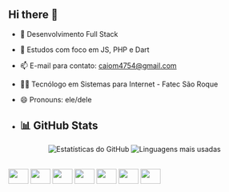 ## Hi there 👋

- 🔭 Desenvolvimento Full Stack
- 🌱 Estudos com foco em JS, PHP e Dart
- 📫 E-mail para contato: caiom4754@gmail.com
- 🧑‍🎓 Tecnólogo em Sistemas para Internet - Fatec São Roque
- 😄 Pronouns: ele/dele

- ## 📊 GitHub Stats

<p align="center">
  <img src="https://github-readme-stats.vercel.app/api?username=caiom4754&show_icons=true&theme=ocean_dark&locale=pt-br" alt="Estatísticas do GitHub" />

  <img src="https://github-readme-stats.vercel.app/api/top-langs/?username=caiom4754&layout=compact&theme=ocean_dark&hide=c%2B%2B,c,cmake,Swift,objective-c" alt="Linguagens mais usadas" />
</p>

<div style="display:inline_block"><br>
  <img aling="center" height=30 width=40 src="https://cdn.jsdelivr.net/gh/devicons/devicon@latest/icons/javascript/javascript-original.svg" />
  <img aling="center" height=30 width=40 src="https://cdn.jsdelivr.net/gh/devicons/devicon@latest/icons/php/php-original.svg" />
  <img aling="center" height=30 width=40 src="https://cdn.jsdelivr.net/gh/devicons/devicon@latest/icons/insomnia/insomnia-original.svg" />
  <img aling="center" height=30 width=40 src="https://cdn.jsdelivr.net/gh/devicons/devicon@latest/icons/mysql/mysql-original.svg" />
  <img aling="center" height=30 width=40 src="https://cdn.jsdelivr.net/gh/devicons/devicon@latest/icons/dart/dart-original.svg" />
  <img aling="center" height=30 width=40 src="https://cdn.jsdelivr.net/gh/devicons/devicon@latest/icons/html5/html5-original.svg" />
  <img aling="center" height=30 width=40 src="https://cdn.jsdelivr.net/gh/devicons/devicon@latest/icons/bootstrap/bootstrap-original.svg" />
</div>

<!--![Snake Animation](https://github.com/caiom4754/caiom4754/blob/main/output/github-contribution-grid-snake.svg)

